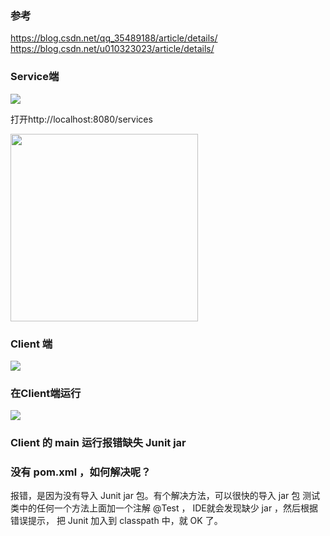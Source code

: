 ### 参考
https://blog.csdn.net/qq_35489188/article/details/
https://blog.csdn.net/u010323023/article/details/

### Service端
![](https://ws2.sinaimg.cn/large/006tNc79gy1frrcumvqpoj31kw0gtwj7.jpg)

打开http://localhost:8080/services

<img src="https://ws4.sinaimg.cn/large/006tNc79gy1frrd15kxbyj30fe0ccwfw.jpg" width="300px">

### Client 端

![](https://ws2.sinaimg.cn/large/006tNc79gy1frrcv1ap2cj31kw0kwn4w.jpg)

### 在Client端运⾏

![](https://ws2.sinaimg.cn/large/006tNc79gy1frrcvc1pt1j31gg09u0va.jpg)
### Client 的 main 运⾏报错缺失 Junit jar
### 没有 pom.xml ，如何解决呢？

报错，是因为没有导⼊ Junit jar 包。有个解决⽅法，可以很快的导入 jar 包
测试类中的任何一个方法上面加⼀个注解 @Test ， IDE就会发现缺少 jar ，然后根据错误提示，
把 Junit 加⼊到 classpath 中，就 OK 了。

